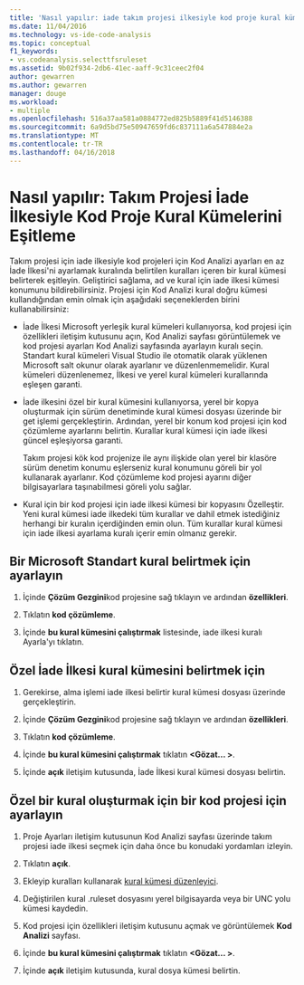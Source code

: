 ```yaml
---
title: 'Nasıl yapılır: iade takım projesi ilkesiyle kod proje kural kümelerini eşitleme | Microsoft Docs'
ms.date: 11/04/2016
ms.technology: vs-ide-code-analysis
ms.topic: conceptual
f1_keywords:
- vs.codeanalysis.selecttfsruleset
ms.assetid: 9b02f934-2db6-41ec-aaff-9c31ceec2f04
author: gewarren
ms.author: gewarren
manager: douge
ms.workload:
- multiple
ms.openlocfilehash: 516a37aa581a0884772ed825b5889f41d5146388
ms.sourcegitcommit: 6a9d5bd75e50947659fd6c837111a6a547884e2a
ms.translationtype: MT
ms.contentlocale: tr-TR
ms.lasthandoff: 04/16/2018
---
```

# <a name="how-to-synchronize-code-project-rule-sets-with-team-project-check-in-policy"></a>Nasıl yapılır: Takım Projesi İade İlkesiyle Kod Proje Kural Kümelerini Eşitleme

Takım projesi için iade ilkesiyle kod projeleri için Kod Analizi ayarları en az İade İlkesi'ni ayarlamak kuralında belirtilen kuralları içeren bir kural kümesi belirterek eşitleyin. Geliştirici sağlama, ad ve kural için iade ilkesi kümesi konumunu bildirebilirsiniz. Projesi için Kod Analizi kural doğru kümesi kullandığından emin olmak için aşağıdaki seçeneklerden birini kullanabilirsiniz:

-   İade İlkesi Microsoft yerleşik kural kümeleri kullanıyorsa, kod projesi için özellikleri iletişim kutusunu açın, Kod Analizi sayfası görüntülemek ve kod projesi ayarları Kod Analizi sayfasında ayarlayın kuralı seçin. Standart kural kümeleri Visual Studio ile otomatik olarak yüklenen Microsoft salt okunur olarak ayarlanır ve düzenlenmemelidir. Kural kümeleri düzenlenemez, İlkesi ve yerel kural kümeleri kurallarında eşleşen garanti.

-   İade ilkesini özel bir kural kümesini kullanıyorsa, yerel bir kopya oluşturmak için sürüm denetiminde kural kümesi dosyası üzerinde bir get işlemi gerçekleştirin. Ardından, yerel bir konum kod projesi için kod çözümleme ayarlarını belirtin. Kurallar kural kümesi için iade ilkesi güncel eşleşiyorsa garanti.

     Takım projesi kök kod projenize ile aynı ilişkide olan yerel bir klasöre sürüm denetim konumu eşlerseniz kural konumunu göreli bir yol kullanarak ayarlanır. Kod çözümleme kod projesi ayarını diğer bilgisayarlara taşınabilmesi göreli yolu sağlar.

-   Kural için bir kod projesi için iade ilkesi kümesi bir kopyasını Özelleştir. Yeni kural kümesi iade ilkedeki tüm kurallar ve dahil etmek istediğiniz herhangi bir kuralın içerdiğinden emin olun. Tüm kurallar kural kümesi için iade ilkesi ayarlama kuralı içerir emin olmanız gerekir.

## <a name="to-specify-a-microsoft-standard-rule-set"></a>Bir Microsoft Standart kural belirtmek için ayarlayın

1.  İçinde **Çözüm Gezgini**kod projesine sağ tıklayın ve ardından **özellikleri**.

2.  Tıklatın **kod çözümleme**.

3.  İçinde **bu kural kümesini çalıştırmak** listesinde, iade ilkesi kuralı Ayarla'yı tıklatın.

## <a name="to-specify-a-custom-check-in-policy-rule-set"></a>Özel İade İlkesi kural kümesini belirtmek için

1.  Gerekirse, alma işlemi iade ilkesi belirtir kural kümesi dosyası üzerinde gerçekleştirin.

2.  İçinde **Çözüm Gezgini**kod projesine sağ tıklayın ve ardından **özellikleri**.

3.  Tıklatın **kod çözümleme**.

4.  İçinde **bu kural kümesini çalıştırmak** tıklatın  **\<Gözat... >**.

5.  İçinde **açık** iletişim kutusunda, İade İlkesi kural kümesi dosyası belirtin.

## <a name="to-create-a-custom-rule-set-for-a-code-project"></a>Özel bir kural oluşturmak için bir kod projesi için ayarlayın

1.  Proje Ayarları iletişim kutusunun Kod Analizi sayfası üzerinde takım projesi iade ilkesi seçmek için daha önce bu konudaki yordamları izleyin.

2.  Tıklatın **açık**.

3.  Ekleyip kuralları kullanarak [kural kümesi düzenleyici](../code-quality/working-in-the-code-analysis-rule-set-editor.md).

4.  Değiştirilen kural .ruleset dosyasını yerel bilgisayarda veya bir UNC yolu kümesi kaydedin.

5.  Kod projesi için özellikleri iletişim kutusunu açmak ve görüntülemek **Kod Analizi** sayfası.

6.  İçinde **bu kural kümesini çalıştırmak** tıklatın  **\<Gözat... >**.

7.  İçinde **açık** iletişim kutusunda, kural dosya kümesi belirtin.